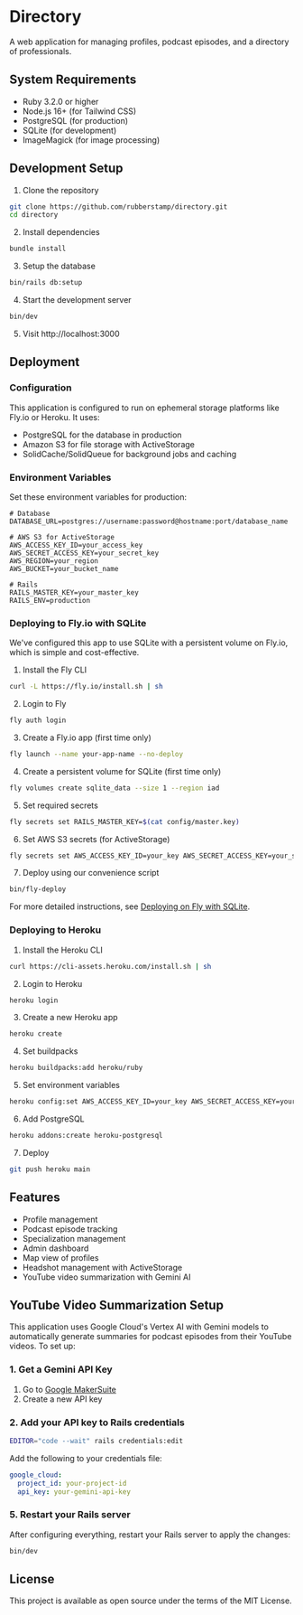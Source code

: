 # Directory

A web application for managing profiles, podcast episodes, and a directory of professionals.

## System Requirements

* Ruby 3.2.0 or higher
* Node.js 16+ (for Tailwind CSS)
* PostgreSQL (for production)
* SQLite (for development)
* ImageMagick (for image processing)

## Development Setup

1. Clone the repository
```bash
git clone https://github.com/rubberstamp/directory.git
cd directory
```

2. Install dependencies
```bash
bundle install
```

3. Setup the database
```bash
bin/rails db:setup
```

4. Start the development server
```bash
bin/dev
```

5. Visit http://localhost:3000

## Deployment

### Configuration

This application is configured to run on ephemeral storage platforms like Fly.io or Heroku. It uses:

* PostgreSQL for the database in production
* Amazon S3 for file storage with ActiveStorage
* SolidCache/SolidQueue for background jobs and caching

### Environment Variables

Set these environment variables for production:

```
# Database
DATABASE_URL=postgres://username:password@hostname:port/database_name

# AWS S3 for ActiveStorage
AWS_ACCESS_KEY_ID=your_access_key
AWS_SECRET_ACCESS_KEY=your_secret_key
AWS_REGION=your_region
AWS_BUCKET=your_bucket_name

# Rails
RAILS_MASTER_KEY=your_master_key
RAILS_ENV=production
```

### Deploying to Fly.io with SQLite

We've configured this app to use SQLite with a persistent volume on Fly.io, which is simple and cost-effective.

1. Install the Fly CLI
```bash
curl -L https://fly.io/install.sh | sh
```

2. Login to Fly
```bash
fly auth login
```

3. Create a Fly.io app (first time only)
```bash
fly launch --name your-app-name --no-deploy
```

4. Create a persistent volume for SQLite (first time only)
```bash
fly volumes create sqlite_data --size 1 --region iad
```

5. Set required secrets
```bash
fly secrets set RAILS_MASTER_KEY=$(cat config/master.key)
```

6. Set AWS S3 secrets (for ActiveStorage)
```bash
fly secrets set AWS_ACCESS_KEY_ID=your_key AWS_SECRET_ACCESS_KEY=your_secret AWS_REGION=your_region AWS_BUCKET=your_bucket
```

7. Deploy using our convenience script
```bash
bin/fly-deploy
```

For more detailed instructions, see [Deploying on Fly with SQLite](docs/deploying_on_fly_with_sqlite.md).

### Deploying to Heroku

1. Install the Heroku CLI
```bash
curl https://cli-assets.heroku.com/install.sh | sh
```

2. Login to Heroku
```bash
heroku login
```

3. Create a new Heroku app
```bash
heroku create
```

4. Set buildpacks
```bash
heroku buildpacks:add heroku/ruby
```

5. Set environment variables
```bash
heroku config:set AWS_ACCESS_KEY_ID=your_key AWS_SECRET_ACCESS_KEY=your_secret AWS_REGION=your_region AWS_BUCKET=your_bucket RAILS_MASTER_KEY=your_key
```

6. Add PostgreSQL
```bash
heroku addons:create heroku-postgresql
```

7. Deploy
```bash
git push heroku main
```

## Features

* Profile management
* Podcast episode tracking
* Specialization management
* Admin dashboard
* Map view of profiles
* Headshot management with ActiveStorage
* YouTube video summarization with Gemini AI

## YouTube Video Summarization Setup

This application uses Google Cloud's Vertex AI with Gemini models to automatically generate summaries for podcast episodes from their YouTube videos. To set up:

### 1. Get a Gemini API Key

1. Go to [Google MakerSuite](https://makersuite.google.com/app/apikey)
2. Create a new API key

### 2. Add your API key to Rails credentials

```bash
EDITOR="code --wait" rails credentials:edit
```

Add the following to your credentials file:
```yaml
google_cloud:
  project_id: your-project-id
  api_key: your-gemini-api-key
```

### 5. Restart your Rails server

After configuring everything, restart your Rails server to apply the changes:
```bash
bin/dev
```

## License

This project is available as open source under the terms of the MIT License.